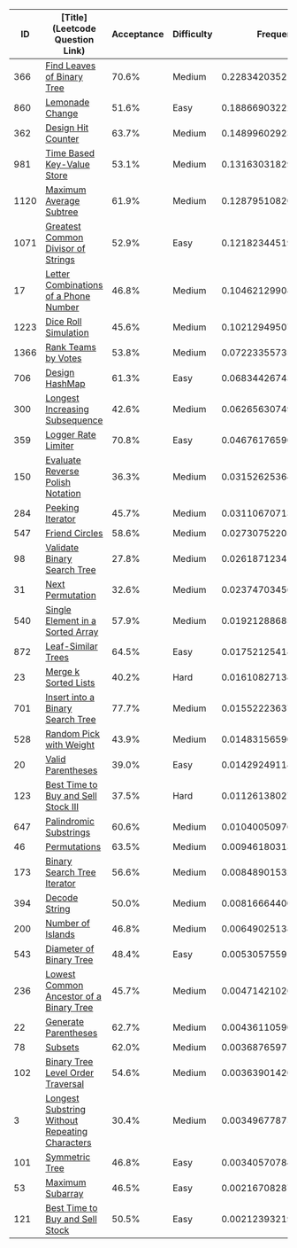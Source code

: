 |ID|[Title](Leetcode Question Link)|Acceptance|Difficulty|Frequency|
|----|-----|----|---|---|
|366|[Find Leaves of Binary Tree]( https://leetcode.com/problems/find-leaves-of-binary-tree)|70.6%|Medium|0.22834203521080285|
|860|[Lemonade Change]( https://leetcode.com/problems/lemonade-change)|51.6%|Easy|0.18866903222469833|
|362|[Design Hit Counter]( https://leetcode.com/problems/design-hit-counter)|63.7%|Medium|0.1489960292385938|
|981|[Time Based Key-Value Store]( https://leetcode.com/problems/time-based-key-value-store)|53.1%|Medium|0.1316303182973487|
|1120|[Maximum Average Subtree]( https://leetcode.com/problems/maximum-average-subtree)|61.9%|Medium|0.12879510820557039|
|1071|[Greatest Common Divisor of Strings]( https://leetcode.com/problems/greatest-common-divisor-of-strings)|52.9%|Easy|0.12182344519338843|
|17|[Letter Combinations of a Phone Number]( https://leetcode.com/problems/letter-combinations-of-a-phone-number)|46.8%|Medium|0.1046212990833672|
|1223|[Dice Roll Simulation]( https://leetcode.com/problems/dice-roll-simulation)|45.6%|Medium|0.10212949507637983|
|1366|[Rank Teams by Votes]( https://leetcode.com/problems/rank-teams-by-votes)|53.8%|Medium|0.07223355735937158|
|706|[Design HashMap]( https://leetcode.com/problems/design-hashmap)|61.3%|Easy|0.0683442674369718|
|300|[Longest Increasing Subsequence]( https://leetcode.com/problems/longest-increasing-subsequence)|42.6%|Medium|0.06265630749555627|
|359|[Logger Rate Limiter]( https://leetcode.com/problems/logger-rate-limiter)|70.8%|Easy|0.0467617659080393|
|150|[Evaluate Reverse Polish Notation]( https://leetcode.com/problems/evaluate-reverse-polish-notation)|36.3%|Medium|0.031526253646773944|
|284|[Peeking Iterator]( https://leetcode.com/problems/peeking-iterator)|45.7%|Medium|0.03110670713225487|
|547|[Friend Circles]( https://leetcode.com/problems/friend-circles)|58.6%|Medium|0.027307522052851193|
|98|[Validate Binary Search Tree]( https://leetcode.com/problems/validate-binary-search-tree)|27.8%|Medium|0.026187123416340663|
|31|[Next Permutation]( https://leetcode.com/problems/next-permutation)|32.6%|Medium|0.023747034562878154|
|540|[Single Element in a Sorted Array]( https://leetcode.com/problems/single-element-in-a-sorted-array)|57.9%|Medium|0.0192128868599912|
|872|[Leaf-Similar Trees]( https://leetcode.com/problems/leaf-similar-trees)|64.5%|Easy|0.01752125418714782|
|23|[Merge k Sorted Lists]( https://leetcode.com/problems/merge-k-sorted-lists)|40.2%|Hard|0.016108271385328228|
|701|[Insert into a Binary Search Tree]( https://leetcode.com/problems/insert-into-a-binary-search-tree)|77.7%|Medium|0.015522236371561826|
|528|[Random Pick with Weight]( https://leetcode.com/problems/random-pick-with-weight)|43.9%|Medium|0.014831565905995232|
|20|[Valid Parentheses]( https://leetcode.com/problems/valid-parentheses)|39.0%|Easy|0.014292491180025941|
|123|[Best Time to Buy and Sell Stock III]( https://leetcode.com/problems/best-time-to-buy-and-sell-stock-iii)|37.5%|Hard|0.011261380272539033|
|647|[Palindromic Substrings]( https://leetcode.com/problems/palindromic-substrings)|60.6%|Medium|0.010400509768078022|
|46|[Permutations]( https://leetcode.com/problems/permutations)|63.5%|Medium|0.009461803137288448|
|173|[Binary Search Tree Iterator]( https://leetcode.com/problems/binary-search-tree-iterator)|56.6%|Medium|0.008489015324911316|
|394|[Decode String]( https://leetcode.com/problems/decode-string)|50.0%|Medium|0.008166644000272283|
|200|[Number of Islands]( https://leetcode.com/problems/number-of-islands)|46.8%|Medium|0.006490251382779317|
|543|[Diameter of Binary Tree]( https://leetcode.com/problems/diameter-of-binary-tree)|48.4%|Easy|0.005305755914149804|
|236|[Lowest Common Ancestor of a Binary Tree]( https://leetcode.com/problems/lowest-common-ancestor-of-a-binary-tree)|45.7%|Medium|0.004714210262726446|
|22|[Generate Parentheses]( https://leetcode.com/problems/generate-parentheses)|62.7%|Medium|0.0043611059090124735|
|78|[Subsets]( https://leetcode.com/problems/subsets)|62.0%|Medium|0.00368765975195334|
|102|[Binary Tree Level Order Traversal]( https://leetcode.com/problems/binary-tree-level-order-traversal)|54.6%|Medium|0.003639014205004082|
|3|[Longest Substring Without Repeating Characters]( https://leetcode.com/problems/longest-substring-without-repeating-characters)|30.4%|Medium|0.003496778759264278|
|101|[Symmetric Tree]( https://leetcode.com/problems/symmetric-tree)|46.8%|Easy|0.0034057078469827435|
|53|[Maximum Subarray]( https://leetcode.com/problems/maximum-subarray)|46.5%|Easy|0.002167082872150794|
|121|[Best Time to Buy and Sell Stock]( https://leetcode.com/problems/best-time-to-buy-and-sell-stock)|50.5%|Easy|0.0021239321954525975|
